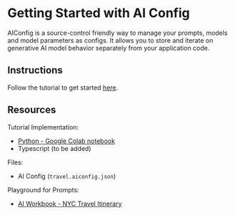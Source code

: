 # Getting Started with AI Config

AIConfig is a source-control friendly way to manage your prompts, models and model parameters as configs. It allows you to store and iterate on generative AI model behavior separately from your application code.

## Instructions

Follow the tutorial to get started [here](https://aiconfig.lastmileai.dev/docs/introduction/getting-started).

## Resources

Tutorial Implementation:

- [Python - Google Colab notebook](https://colab.research.google.com/drive/1DxuzME4qyK91-PzQiWoi1RkeDs7_X4g7)
- Typescript (to be added)

Files:

- AI Config (`travel.aiconfig.json`)

Playground for Prompts:

- [AI Workbook - NYC Travel Itinerary](https://lastmileai.dev/workbooks/clooqs3p200kkpe53u6n2rhr9)
